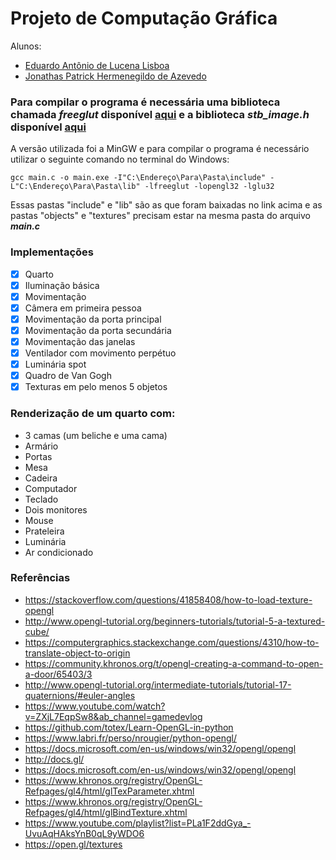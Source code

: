 # Projeto de Computação Gráfica

Alunos:
* [Eduardo Antônio de Lucena Lisboa](https://github.com/EduardoLisboa)
* [Jonathas Patrick Hermenegildo de Azevedo](https://github.com/PatrickStyle66)

### Para compilar o programa é necessária uma biblioteca chamada ***freeglut*** disponível [aqui](https://www.transmissionzero.co.uk/software/freeglut-devel/) e a biblioteca ***stb_image.h*** disponível [aqui](https://github.com/nothings/stb/blob/master/stb_image.h)
A versão utilizada foi a MinGW e para compilar o programa é necessário utilizar o seguinte comando no terminal do Windows:
~~~
gcc main.c -o main.exe -I"C:\Endereço\Para\Pasta\include" -L"C:\Endereço\Para\Pasta\lib" -lfreeglut -lopengl32 -lglu32
~~~
Essas pastas "include" e "lib" são as que foram baixadas no link acima e as pastas "objects" e "textures" precisam estar na mesma pasta do arquivo __*main.c*__

### Implementações
- [X] Quarto
- [X] Iluminação básica
- [X] Movimentação
- [X] Câmera em primeira pessoa
- [X] Movimentação da porta principal
- [X] Movimentação da porta secundária
- [X] Movimentação das janelas
- [X] Ventilador com movimento perpétuo
- [X] Luminária spot
- [X] Quadro de Van Gogh
- [X] Texturas em pelo menos 5 objetos

### Renderização de um quarto com:
* 3 camas (um beliche e uma cama)
* Armário
* Portas
* Mesa
* Cadeira
* Computador
* Teclado
* Dois monitores
* Mouse
* Prateleira
* Luminária
* Ar condicionado

### Referências
* <https://stackoverflow.com/questions/41858408/how-to-load-texture-opengl>
* <http://www.opengl-tutorial.org/beginners-tutorials/tutorial-5-a-textured-cube/>
* <https://computergraphics.stackexchange.com/questions/4310/how-to-translate-object-to-origin>
* <https://community.khronos.org/t/opengl-creating-a-command-to-open-a-door/65403/3>
* <http://www.opengl-tutorial.org/intermediate-tutorials/tutorial-17-quaternions/#euler-angles>
* <https://www.youtube.com/watch?v=ZXjL7EqpSw8&ab_channel=gamedevlog>
* <https://github.com/totex/Learn-OpenGL-in-python>
* <https://www.labri.fr/perso/nrougier/python-opengl/>
* <https://docs.microsoft.com/en-us/windows/win32/opengl/opengl>
* <http://docs.gl/>
* <https://docs.microsoft.com/en-us/windows/win32/opengl/opengl>
* <https://www.khronos.org/registry/OpenGL-Refpages/gl4/html/glTexParameter.xhtml>
* <https://www.khronos.org/registry/OpenGL-Refpages/gl4/html/glBindTexture.xhtml>
* <https://www.youtube.com/playlist?list=PLa1F2ddGya_-UvuAqHAksYnB0qL9yWDO6>
* <https://open.gl/textures>
